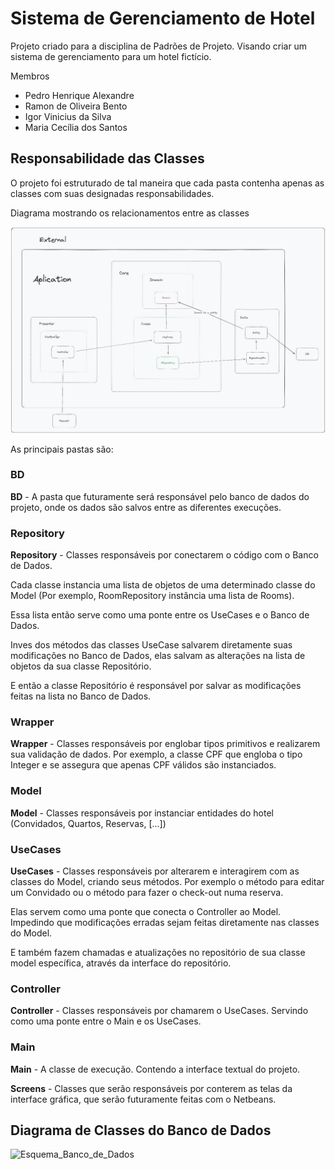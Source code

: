 # Sistema de Gerenciamento de Hotel

Projeto criado para a disciplina de Padrões de Projeto. Visando criar um sistema de gerenciamento para um hotel fictício.

Membros 
- Pedro Henrique Alexandre
- Ramon de Oliveira Bento 
- Igor Vinicius da Silva
- Maria Cecília dos Santos


## Responsabilidade das Classes

O projeto foi estruturado de tal maneira que cada pasta contenha apenas as classes com suas designadas responsabilidades.


Diagrama mostrando os relacionamentos entre as classes

![Diagrama mostrando as responsabilidades das classes](Responsabilidade_Classes.png)


As principais pastas são:

### BD

**BD** - A pasta que futuramente será responsável pelo banco de dados do projeto, onde os dados são salvos entre as diferentes execuções.


### Repository

**Repository** - Classes responsáveis por conectarem o código com o Banco de Dados.

Cada classe instancia uma lista de objetos de uma determinado classe do Model (Por exemplo, RoomRepository instância uma lista de Rooms).

Essa lista então serve como uma ponte entre os UseCases e o Banco de Dados.

Inves dos métodos das classes UseCase salvarem diretamente suas modificações no Banco de Dados, elas salvam as alterações na lista de objetos da sua classe Repositório.

E então a classe Repositório é responsável por salvar as modificações feitas na lista no Banco de Dados.


### Wrapper

**Wrapper** - Classes responsáveis por englobar tipos primitivos e realizarem sua validação de dados. Por exemplo, a classe CPF que engloba o tipo Integer e se assegura que apenas CPF válidos são instanciados.


### Model

**Model** - Classes responsáveis por instanciar entidades do hotel (Convidados, Quartos, Reservas, [...])


### UseCases

**UseCases** - Classes responsáveis por alterarem e interagirem com as classes do Model, criando seus métodos. Por exemplo o método para editar um Convidado ou o método para fazer o check-out numa reserva. 

Elas servem como uma ponte que conecta o Controller ao Model. Impedindo que modificações erradas sejam feitas diretamente nas classes do Model.

E também fazem chamadas e atualizações no repositório de sua classe model específica, através da interface do repositório.


### Controller

**Controller** - Classes responsáveis por chamarem o UseCases. Servindo como uma ponte entre o Main e os UseCases.


### Main

**Main** - A classe de execução. Contendo a interface textual do projeto.

**Screens** - Classes que serão responsáveis por conterem as telas da interface gráfica, que serão futuramente feitas com o Netbeans.


## Diagrama de Classes do Banco de Dados

![Esquema_Banco_de_Dados](https://github.com/user-attachments/assets/8e82245a-386a-4136-9f64-878156f27e73)